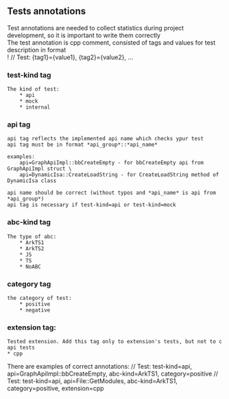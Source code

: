## Tests annotations

Test annotations are needed to collect statistics during project development, so it is important to write them correctly \
The test annotation is cpp comment, consisted of tags and values for test description in format \
! // Test: {tag1}={value1}, {tag2}={value2}, ...

### test-kind tag

    The kind of test:
        * api
        * mock
        * internal

### api tag

    api tag reflects the implemented api name which checks ypur test
    api tag must be in format *api_group*::*api_name*

    examples:
        api=GraphApiImpl::bbCreateEmpty - for bbCreateEmpty api from GraphApiImpl struct \
        api=DynamicIsa::CreateLoadString - for CreateLoadString method of DynamicIsa class

    api name should be correct (without typos and *api_name* is api from *api_group*)
    api tag is necessary if test-kind=api or test-kind=mock

### abc-kind tag

    The type of abc:
        * ArkTS1
        * ArkTS2
        * JS
        * TS
        * NoABC

### category tag

    the category of test:
        * positive
        * negative

### extension tag:

    Tested extension. Add this tag only to extension's tests, but not to c api tests
    * cpp

There are examples of correct annotations:
// Test: test-kind=api, api=GraphApiImpl::bbCreateEmpty, abc-kind=ArkTS1, category=positive
// Test: test-kind=api, api=File::GetModules, abc-kind=ArkTS1, category=positive, extension=cpp
